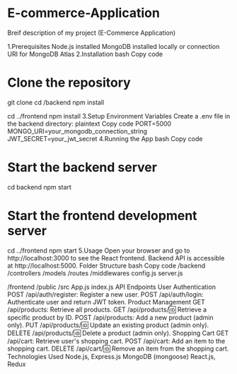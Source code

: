 # E-commerce-Application
Breif description of my project (E-Commerce Application)

1.Prerequisites
Node.js installed
MongoDB installed locally or connection URI for MongoDB Atlas
2.Installation
bash
Copy code
# Clone the repository
git clone <repository-url>
cd <project-folder>/backend
npm install

cd ../frontend
npm install
3.Setup Environment Variables
Create a .env file in the backend directory:
plaintext
Copy code
PORT=5000
MONGO_URI=your_mongodb_connection_string
JWT_SECRET=your_jwt_secret
4.Running the App
bash
Copy code
# Start the backend server
cd backend
npm start

# Start the frontend development server
cd ../frontend
npm start
5.Usage
Open your browser and go to http://localhost:3000 to see the React frontend.
Backend API is accessible at http://localhost:5000.
Folder Structure
bash
Copy code
/backend
  /controllers
  /models
  /routes
  /middlewares
  config.js
  server.js

/frontend
  /public
  /src
  App.js
  index.js
API Endpoints
User Authentication
POST /api/auth/register: Register a new user.
POST /api/auth/login: Authenticate user and return JWT token.
Product Management
GET /api/products: Retrieve all products.
GET /api/products/:id: Retrieve a specific product by ID.
POST /api/products: Add a new product (admin only).
PUT /api/products/:id: Update an existing product (admin only).
DELETE /api/products/:id: Delete a product (admin only).
Shopping Cart
GET /api/cart: Retrieve user's shopping cart.
POST /api/cart: Add an item to the shopping cart.
DELETE /api/cart/:id: Remove an item from the shopping cart.
Technologies Used
Node.js, Express.js
MongoDB (mongoose)
React.js, Redux
